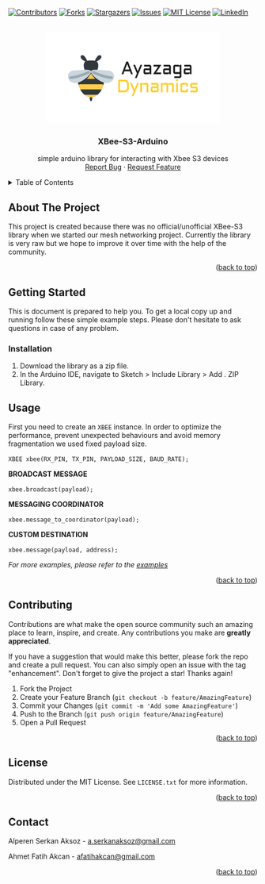 <!-- Improved compatibility of back to top link: See: https://github.com/othneildrew/Best-README-Template/pull/73 -->

<a name="readme-top"></a>

<!--
*** Thanks for checking out the Best-README-Template. If you have a suggestion
*** that would make this better, please fork the repo and create a pull request
*** or simply open an issue with the tag "enhancement".
*** Don't forget to give the project a star!
*** Thanks again! Now go create something AMAZING! :D
-->

<!-- PROJECT SHIELDS -->
<!--
*** I'm using markdown "reference style" links for readability.
*** Reference links are enclosed in brackets [ ] instead of parentheses ( ).
*** See the bottom of this document for the declaration of the reference variables
*** for contributors-url, forks-url, etc. This is an optional, concise syntax you may use.
*** https://www.markdownguide.org/basic-syntax/#reference-style-links
-->

[![Contributors][contributors-shield]][contributors-url]
[![Forks][forks-shield]][forks-url]
[![Stargazers][stars-shield]][stars-url]
[![Issues][issues-shield]][issues-url]
[![MIT License][license-shield]][license-url]
[![LinkedIn][linkedin-shield]][linkedin-url]

<!-- PROJECT LOGO -->
<br />
<div align="center">
  <a href="https://github.com/ayazagadynamics/repo_name">
    <img src="images/trans.png" alt="Logo" width="350" height="185">
  </a>

<h3 align="center">XBee-S3-Arduino</h3>

  <p align="center">

simple arduino library for interacting with Xbee S3 devices
<br />
<a href="https://github.com/ayazagadynamics/XBee-S3-Arduino/issues">Report Bug</a>
·
<a href="https://github.com/ayazagadynamics/repo_name/issues">Request Feature</a>

  </p>
</div>

<!-- TABLE OF CONTENTS -->
<details>
  <summary>Table of Contents</summary>
  <ol>
    <li>
      <a href="#about-the-project">About The Project</a>
      <ul>
        <li><a href="#built-with">Built With</a></li>
      </ul>
    </li>
    <li>
      <a href="#getting-started">Getting Started</a>
      <ul>
        <li><a href="#installation">Installation</a></li>
      </ul>
    </li>
    <li><a href="#usage">Usage</a></li>
    <li><a href="#contributing">Contributing</a></li>
    <li><a href="#license">License</a></li>
    <li><a href="#contact">Contact</a></li>
  </ol>
</details>

<!-- ABOUT THE PROJECT -->

## About The Project

This project is created because there was no official/unofficial XBee-S3 library when we started our mesh networking project. Currently the library is very raw but we hope to improve it over time with the help of the community.

<p align="right">(<a href="#readme-top">back to top</a>)</p>

<!-- GETTING STARTED -->

## Getting Started

This is document is prepared to help you. To get a local copy up and running follow these simple example steps. Please don't hesitate to ask questions in case of any problem.

### Installation

1. Download the library as a zip file.
2. In the Arduino IDE, navigate to Sketch > Include Library > Add . ZIP Library.
<!-- USAGE EXAMPLES -->

## Usage

First you need to create an `XBEE` instance. In order to optimize the performance, prevent unexpected behaviours and avoid memory fragmentation we used fixed payload size.

```
XBEE xbee(RX_PIN, TX_PIN, PAYLOAD_SIZE, BAUD_RATE);
```

<b>BROADCAST MESSAGE</b>

```
xbee.broadcast(payload);
```

<b>MESSAGING COORDINATOR</b>

```
xbee.message_to_coordinator(payload);
```

<b>CUSTOM DESTINATION</b>

```
xbee.message(payload, address);
```

_For more examples, please refer to the [examples](./examples/)_

<p align="right">(<a href="#readme-top">back to top</a>)</p>

## Contributing

Contributions are what make the open source community such an amazing place to learn, inspire, and create. Any contributions you make are **greatly appreciated**.

If you have a suggestion that would make this better, please fork the repo and create a pull request. You can also simply open an issue with the tag "enhancement".
Don't forget to give the project a star! Thanks again!

1. Fork the Project
2. Create your Feature Branch (`git checkout -b feature/AmazingFeature`)
3. Commit your Changes (`git commit -m 'Add some AmazingFeature'`)
4. Push to the Branch (`git push origin feature/AmazingFeature`)
5. Open a Pull Request

<p align="right">(<a href="#readme-top">back to top</a>)</p>
<!-- LICENSE -->

## License

Distributed under the MIT License. See `LICENSE.txt` for more information.

<p align="right">(<a href="#readme-top">back to top</a>)</p>

<!-- CONTACT -->

## Contact

Alperen Serkan Aksoz - a.serkanaksoz@gmail.com

Ahmet Fatih Akcan - afatihakcan@gmail.com

<p align="right">(<a href="#readme-top">back to top</a>)</p>

<!-- MARKDOWN LINKS & IMAGES -->
<!-- https://www.markdownguide.org/basic-syntax/#reference-style-links -->

[contributors-shield]: https://img.shields.io/github/contributors/ayazagadynamics/repo_name.svg?style=for-the-badge
[contributors-url]: https://github.com/ayazagadynamics/repo_name/graphs/contributors
[forks-shield]: https://img.shields.io/github/forks/ayazagadynamics/repo_name.svg?style=for-the-badge
[forks-url]: https://github.com/ayazagadynamics/repo_name/network/members
[stars-shield]: https://img.shields.io/github/stars/ayazagadynamics/repo_name.svg?style=for-the-badge
[stars-url]: https://github.com/ayazagadynamics/repo_name/stargazers
[issues-shield]: https://img.shields.io/github/issues/ayazagadynamics/repo_name.svg?style=for-the-badge
[issues-url]: https://github.com/ayazagadynamics/XBee-S3-Arduino/issues
[license-shield]: https://img.shields.io/github/license/ayazagadynamics/repo_name.svg?style=for-the-badge
[license-url]: https://github.com/ayazagadynamics/repo_name/blob/master/LICENSE.txt
[linkedin-shield]: https://img.shields.io/badge/-LinkedIn-black.svg?style=for-the-badge&logo=linkedin&colorB=555
[linkedin-url]: https://linkedin.com/company/ayazagadynamics
[product-screenshot]: images/screenshot.png
[next.js]: https://img.shields.io/badge/next.js-000000?style=for-the-badge&logo=nextdotjs&logoColor=white
[next-url]: https://nextjs.org/
[react.js]: https://img.shields.io/badge/React-20232A?style=for-the-badge&logo=react&logoColor=61DAFB
[react-url]: https://reactjs.org/
[vue.js]: https://img.shields.io/badge/Vue.js-35495E?style=for-the-badge&logo=vuedotjs&logoColor=4FC08D
[vue-url]: https://vuejs.org/
[angular.io]: https://img.shields.io/badge/Angular-DD0031?style=for-the-badge&logo=angular&logoColor=white
[angular-url]: https://angular.io/
[svelte.dev]: https://img.shields.io/badge/Svelte-4A4A55?style=for-the-badge&logo=svelte&logoColor=FF3E00
[svelte-url]: https://svelte.dev/
[laravel.com]: https://img.shields.io/badge/Laravel-FF2D20?style=for-the-badge&logo=laravel&logoColor=white
[laravel-url]: https://laravel.com
[bootstrap.com]: https://img.shields.io/badge/Bootstrap-563D7C?style=for-the-badge&logo=bootstrap&logoColor=white
[bootstrap-url]: https://getbootstrap.com
[jquery.com]: https://img.shields.io/badge/jQuery-0769AD?style=for-the-badge&logo=jquery&logoColor=white
[jquery-url]: https://jquery.com
